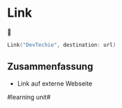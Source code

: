 # Link
🔗

```swift
Link("DevTechie", destination: url)
```

## Zusammenfassung
- Link auf externe Webseite

#learning unit#